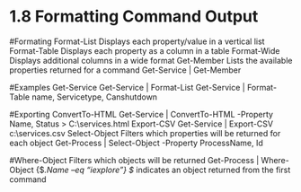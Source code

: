 # 1.8 Formatting Command Output

#Formating
    Format-List
        Displays each property/value in a vertical list
    Format-Table
        Displays each property as a column in a table
    Format-Wide
        Displays additional columns in a wide format
    Get-Member
        Lists the available properties returned for a command
        Get-Service | Get-Member

#Examples
    Get-Service
    Get-Service | Format-List
    Get-Service | Format-Table name, Servicetype, Canshutdown

#Exporting
    ConvertTo-HTML
        Get-Service | ConvertTo-HTML -Property Name, Status > C:\services.html
    Export-CSV
        Get-Service | Export-CSV c:\services.csv
    Select-Object
        Filters which properties will be returned for each object
        Get-Process | Select-Object -Property ProcessName, Id
        
#Where-Object
    Filters which objects will be returned
    Get-Process | Where-Object {$_.Name –eq “iexplore”}
    $_ indicates an object returned from the first command